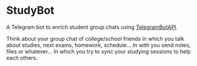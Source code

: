 # StudyBot
A Telegram bot to enrich student group chats using [TelegramBotAPI](https://github.com/OliverSanz/TelegramBotAPI). 

Think about your group chat of college/school friends in which you talk about studies, next exams, homework, schedule... In with you send notes, files or whatever... In which you try to sync your studying sessions to help each others.
